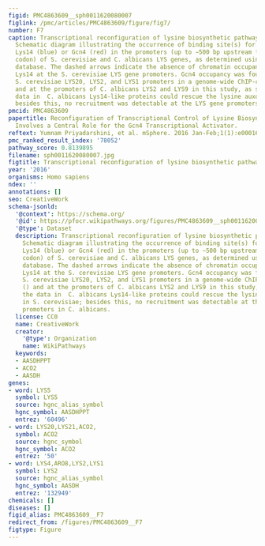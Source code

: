 ```yaml
---
figid: PMC4863609__sph0011620080007
figlink: /pmc/articles/PMC4863609/figure/fig7/
number: F7
caption: Transcriptional reconfiguration of lysine biosynthetic pathway in C. albicans.
  Schematic diagram illustrating the occurrence of binding site(s) for S. cerevisiae
  Lys14 (blue) or Gcn4 (red) in the promoters (up to −500 bp upstream from the ATG
  codon) of S. cerevisiae and C. albicans LYS genes, as determined using the YeTFaSCo
  database. The dashed arrows indicate the absence of chromatin occupancy data for
  Lys14 at the S. cerevisiae LYS gene promoters. Gcn4 occupancy was found at the>
  S. cerevisiae LYS20, LYS2, and LYS1 promoters in a genome-wide ChIP-chip study ()
  and at the promoters of C. albicans LYS2 and LYS9 in this study, as shown by the
  data in  C. albicans Lys14-like proteins could rescue the lysine auxotrophy in S. cerevisiae;
  besides this, no recruitment was detectable at the LYS gene promoters in C. albicans.
pmcid: PMC4863609
papertitle: Reconfiguration of Transcriptional Control of Lysine Biosynthesis in Candida albicans
  Involves a Central Role for the Gcn4 Transcriptional Activator.
reftext: Yumnam Priyadarshini, et al. mSphere. 2016 Jan-Feb;1(1):e00016-15.
pmc_ranked_result_index: '78052'
pathway_score: 0.8139895
filename: sph0011620080007.jpg
figtitle: Transcriptional reconfiguration of lysine biosynthetic pathway in C. albicans
year: '2016'
organisms: Homo sapiens
ndex: ''
annotations: []
seo: CreativeWork
schema-jsonld:
  '@context': https://schema.org/
  '@id': https://pfocr.wikipathways.org/figures/PMC4863609__sph0011620080007.html
  '@type': Dataset
  description: Transcriptional reconfiguration of lysine biosynthetic pathway in C. albicans.
    Schematic diagram illustrating the occurrence of binding site(s) for S. cerevisiae
    Lys14 (blue) or Gcn4 (red) in the promoters (up to −500 bp upstream from the ATG
    codon) of S. cerevisiae and C. albicans LYS genes, as determined using the YeTFaSCo
    database. The dashed arrows indicate the absence of chromatin occupancy data for
    Lys14 at the S. cerevisiae LYS gene promoters. Gcn4 occupancy was found at the>
    S. cerevisiae LYS20, LYS2, and LYS1 promoters in a genome-wide ChIP-chip study
    () and at the promoters of C. albicans LYS2 and LYS9 in this study, as shown by
    the data in  C. albicans Lys14-like proteins could rescue the lysine auxotrophy
    in S. cerevisiae; besides this, no recruitment was detectable at the LYS gene
    promoters in C. albicans.
  license: CC0
  name: CreativeWork
  creator:
    '@type': Organization
    name: WikiPathways
  keywords:
  - AASDHPPT
  - ACO2
  - AASDH
genes:
- word: LYS5
  symbol: LYS5
  source: hgnc_alias_symbol
  hgnc_symbol: AASDHPPT
  entrez: '60496'
- word: LYS20,LYS21,ACO2,
  symbol: ACO2
  source: hgnc_symbol
  hgnc_symbol: ACO2
  entrez: '50'
- word: LYS4,ARO8,LYS2,LYS1
  symbol: LYS2
  source: hgnc_alias_symbol
  hgnc_symbol: AASDH
  entrez: '132949'
chemicals: []
diseases: []
figid_alias: PMC4863609__F7
redirect_from: /figures/PMC4863609__F7
figtype: Figure
---
```

